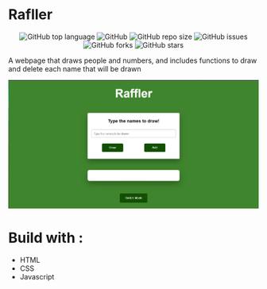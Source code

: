 # Rafller

<div align="center">

![GitHub top language](https://img.shields.io/github/languages/top/KaiqueMCR/Rafller?color=%23F0DB4F)
![GitHub](https://img.shields.io/github/license/KaiqueMCR/Rafller)
![GitHub repo size](https://img.shields.io/github/repo-size/KaiqueMCR/Rafller)
![GitHub issues](https://img.shields.io/github/issues/KaiqueMCR/Rafller)
![GitHub forks](https://img.shields.io/github/forks/KaiqueMCR/Rafller)
![GitHub stars](https://img.shields.io/github/stars/KaiqueMCR/Rafller)

</div>

A webpage that draws people and numbers, and includes functions to draw and delete each name that will be drawn

[<img src="./.github/screenshot.jpg" />](https://kaiquemcr.github.io/Rafller/)

# Build with :

- HTML
- CSS
- Javascript
